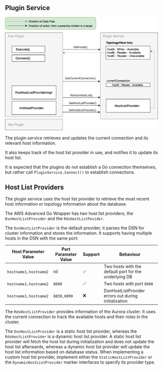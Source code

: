 ## Plugin Service
<div style="center"><img src="../images/plugin_service.png" alt="diagram for the plugin service design"/></div>

The plugin service retrieves and updates the current connection and its relevant host information.

It also keeps track of the host list provider in use, and notifies it to update its host list.

It is expected that the plugins do not establish a Go connection themselves, but rather call `PluginService.Connect()`
to establish connections.

## Host List Providers

The plugin service uses the host list provider to retrieve the most recent host information or topology information about the database.

The AWS Advanced Go Wrapper has two host list providers, the `DsnHostListProvider` and the `RdsHostListPovider`.

The `DsnHostListProvider` is the default provider, it parses the DSN for cluster information and stores the information. It supports having multiple hosts in the DSN with the same port:

| Host Parameter Value  | Port Parameter Value | Support            | Behaviour                                             |
|-----------------------|----------------------|--------------------|-------------------------------------------------------|
| `hostname1,hostname2` | nil                  | :white_check_mark: | Two hosts with the default port for the underlying DB |
| `hostname1,hostname2` | `8090`               | :white_check_mark: | Two hosts with port `8090`                            |
| `hostname1,hostname2` | `8030,8090`          | :x:                | DsnHostListProvider errors out during initialization  |

The `RdsHostListProvider` provides information of the Aurora cluster.
It uses the current connection to track the available hosts and their roles in the cluster.

The `DsnHostListProvider` is a static host list provider, whereas the `RdsHostListProvider` is a dynamic host list provider.
A static host list provider will fetch the host list during initialization and does not update the host list afterwards,
whereas a dynamic host list provider will update the host list information based on database status.
When implementing a custom host list provider, implement either the `StaticHostListProvider` or the `DynamicHostListProvider` marker interfaces to specify its provider type.
